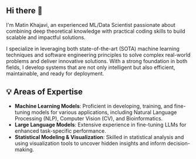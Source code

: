 ## Hi there 👋

I'm Matin Khajavi, an experienced ML/Data Scientist passionate about combining deep theoretical knowledge with practical coding skills to build scalable and impactful solutions.

I specialize in leveraging both state-of-the-art (SOTA) machine learning techniques and software engineering principles to solve complex real-world problems and deliver innovative solutions. With a strong foundation in both fields, I develop systems that are not only intelligent but also efficient, maintainable, and ready for deployment.

## 💡 Areas of Expertise

- **Machine Learning Models**: Proficient in developing, training, and fine-tuning models for various applications, including Natural Language Processing (NLP), Computer Vision (CV), and Bioinformatics.
- **Large Language Models**: Extensive experience in fine-tuning LLMs for enhanced task-specific performance.
- **Statistical Modeling & Visualization**: Skilled in statistical analysis and using visualization tools to uncover hidden insights and inform decision-making.

